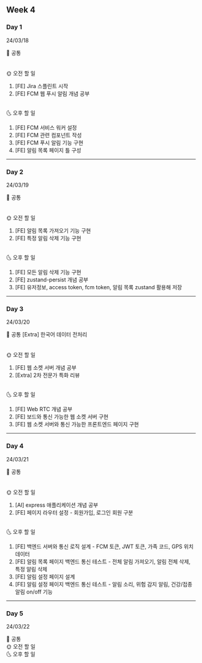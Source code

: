 ## Week 4

### Day 1

24/03/18

<aside>
📢 공통
</aside>
<br>
<br>
<aside>
🌞 오전 할 일
</aside>

1. [FE] Jira 스플린트 시작
2. [FE] FCM 웹 푸시 알림 개념 공부
<br>

<aside>
🌜 오후 할 일
</aside>

1. [FE] FCM 서비스 워커 설정
2. [FE] FCM 관련 컴포넌트 작성
3. [FE] FCM 푸시 알림 기능 구현
4. [FE] 알림 목록 페이지 틀 구성

---

### Day 2

24/03/19

<aside>
📢 공통 
</aside>
<br>
<br>
<aside>
🌞 오전 할 일
</aside>

1. [FE] 알림 목록 가져오기 기능 구현
2. [FE] 특정 알림 삭제 기능 구현
<br>
<aside>
🌜 오후 할 일
</aside>

1. [FE] 모든 알림 삭제 기능 구현
2. [FE] zustand-persist 개념 공부
3. [FE] 유저정보, access token, fcm token, 알림 목록 zustand 활용해 저장

---

### Day 3

24/03/20

<aside>
📢 공통 [Extra] 한국어 데이터 전처리 
</aside>
<br>
<br>
<aside>
🌞 오전 할 일
</aside>

1. [FE] 웹 소켓 서버 개념 공부
2. [Extra] 2차 전문가 특화 리뷰
<br>
<aside>
🌜 오후 할 일
</aside>

1. [FE] Web RTC 개념 공부
2. [FE] 보드와 통신 가능한 웹 소켓 서버 구현
3. [FE] 웹 소켓 서버와 통신 가능한 프론트엔드 페이지 구현

---

### Day 4

24/03/21

<aside>
📢 공통
</aside>
<br>
<br>
<aside>
🌞 오전 할 일
</aside>

1. [AI] express 애플리케이션 개념 공부
2. [FE] 페이지 라우터 설정 - 회원가입, 로그인 회원 구분
<br>

<aside>
🌜 오후 할 일
</aside>

1. [FE] 백엔드 서버와 통신 로직 설계 - FCM 토큰, JWT 토큰, 가족 코드, GPS 위치 데이터 
2. [FE] 알림 목록 페이지 백엔드 통신 테스트 - 전체 알림 가져오기, 알림 전체 삭제, 특정 알림 삭제
3. [FE] 알림 설정 페이지 설계
4. [FE] 알림 설정 페이지 백엔드 통신 테스트 - 알림 소리, 위험 감지 알림, 건강/접종 알림 on/off 기능
---

### Day 5

24/03/22

<aside>
📢 공통
</aside>

<aside>
🌞 오전 할 일
</aside>

<aside>
🌜 오후 할 일
</aside>
